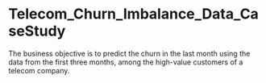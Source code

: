 # Telecom_Churn_Imbalance_Data_CaseStudy
The business objective is to predict the churn in the last month using the data from the first three months, among the high-value customers of a telecom company. 
